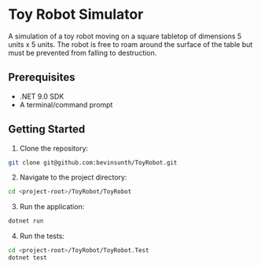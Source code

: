 # Toy Robot Simulator

A simulation of a toy robot moving on a square tabletop of dimensions 5 units x 5 units. The robot is free to roam around the surface of the table but must be prevented from falling to destruction.

## Prerequisites

- .NET 9.0 SDK
- A terminal/command prompt

## Getting Started

1. Clone the repository:

```bash
git clone git@github.com:bevinsunth/ToyRobot.git
```

2. Navigate to the project directory:

```bash
cd <project-root>/ToyRobot/ToyRobot
```

3. Run the application:

```bash
dotnet run
```

4. Run the tests:

```bash
cd <project-root>/ToyRobot/ToyRobot.Test
dotnet test
```
